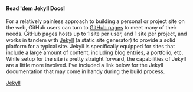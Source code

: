 #### Read 'dem Jekyll Docs!

For a relatively painless approach to building a personal or project site on the web, GitHub users can turn to [GitHub pages](https://pages.github.com/) to meet many of their needs. GitHub pages hosts up to 1 site per user, and 1 site per project, and works in tandem with [Jekyll](https://help.github.com/articles/using-jekyll-with-pages/) (a static site generator) to provide a solid platform for a typical site. Jekyll is specifically equipped for sites that include a large amount of content, including blog entries, a portfolio, etc. While setup for the site is pretty straight forward, the capabilities of Jekyll are a little more involved. I've included a link below for the Jekyll documentation that may come in handy during the build process.

[Jekyll](http://jekyllrb.com/docs/home/)

